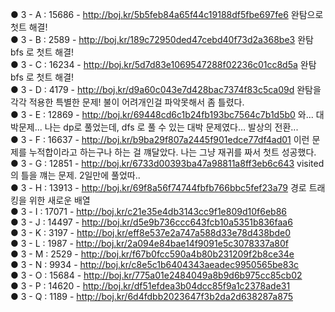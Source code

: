 ● 3 - A : 15686 - http://boj.kr/5b5feb84a65f44c19188df5fbe697fe6  완탐으로 첫트 해결!<br/>
● 3 - B : 2589 - http://boj.kr/189c72950ded47cebd40f73d2a368be3 완탐 bfs 로 첫트 해결!<br/>
● 3 - C : 16234 - http://boj.kr/5d7d83e1069547288f02236c01cc8d5a 완탐 bfs 로 첫트 해결!<br/>
● 3 - D : 4179 - http://boj.kr/d9a60c043e7d428bac7374f83c5ca09d 완탐을 각각 적용한 특별한 문제! 불이 어려개인걸 파악못해서 좀 틀렸다.<br/>
● 3 - E : 12869 - http://boj.kr/69448cd6c1b24fb193bc7564c7b1d5b0 와... 대박문제... 나는 dp로 풀었는데, dfs 로 풀 수 있는 대박 문제였다... 발상의 전환...<br/>
● 3 - F : 16637 - http://boj.kr/b9ba29f807a2445f901edce77df4ad01 이런 문제를 누적합이라고 하는구나 하는 걸 꺠달았다. 나는 그냥 재귀를 짜서 첫트 성공했다.<br/>
● 3 - G : 12851 - http://boj.kr/6733d00393ba47a98811a8ff3eb6c643 visited의 틀을 꺠는 문제. 2일만에 풀었따..<br/>
● 3 - H : 13913 - http://boj.kr/69f8a56f74744fbfb766bbc5fef23a79 경로 트래킹을 위한 새로운 배열 <br/>
● 3 - I : 17071 - http://boj.kr/c21e35e4db3143cc9f1e809d10f6eb86 <br/>
● 3 - J : 14497 - http://boj.kr/d5e9b736ccc643fcb10a5351b836faa6 <br/>
● 3 - K : 3197 - http://boj.kr/eff8e537e2a747a588d33e78d438bde0 <br/>
● 3 - L : 1987 - http://boj.kr/2a094e84bae14f9091e5c3078337a80f <br/>
● 3 - M : 2529 - http://boj.kr/f67b0fcc590a4b80b231209f2b8ce34e <br/>
● 3 - N : 9934 - http://boj.kr/c8e5c1b6404343aeadec9950565be83c <br/>
● 3 - O : 15684 - http://boj.kr/775a01e2484049a8b9d6b975cc85cb02 <br/>
● 3 - P : 14620 - http://boj.kr/df51efdea3b04dcc85f9a1c2378ade31 <br/>
● 3 - Q : 1189 - http://boj.kr/6d4fdbb2023647f3b2da2d638287a875 <br/>
